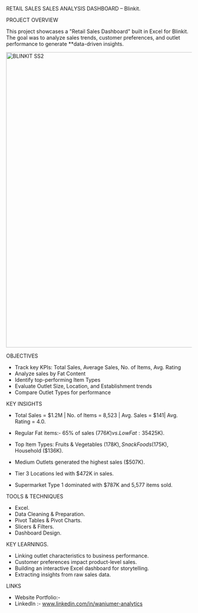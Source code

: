 RETAIL SALES SALES ANALYSIS DASHBOARD  – Blinkit.

PROJECT OVERVIEW 

This project showcases a "Retail Sales Dashboard" built in Excel for Blinkit.  
The goal was to analyze sales trends, customer preferences, and outlet performance to generate **data-driven insights.

<img width="1553" height="801" alt="BLINKIT SS2" src="https://github.com/user-attachments/assets/f330846c-0ade-463b-9bf0-8abb357b600a" />



 OBJECTIVES 
 
- Track key KPIs: Total Sales, Average Sales, No. of Items, Avg. Rating
- Analyze sales by Fat Content
- Identify top-performing Item Types
- Evaluate Outlet Size, Location, and Establishment trends
- Compare Outlet Types for performance

 KEY INSIGHTS 
 
- Total Sales = $1.2M | No. of Items = 8,523 | Avg. Sales = $141| Avg. Rating = 4.0.
  
- Regular Fat items:-  65% of sales ($776K) vs. Low Fat: 35% ($425K).
  
- Top Item Types: Fruits & Vegetables ($178K), Snack Foods ($175K), Household ($136K).
  
- Medium Outlets generated the highest sales ($507K).
  
- Tier 3 Locations led with $472K in sales.
  
- Supermarket Type 1 dominated with $787K and 5,577 items sold.

 TOOLS & TECHNIQUES 
 
- Excel.
- Data Cleaning & Preparation.
- Pivot Tables & Pivot Charts.
- Slicers & Filters.
- Dashboard Design.

KEY LEARNINGS. 

- Linking outlet characteristics to business performance.
- Customer preferences impact product-level sales.
- Building an interactive Excel dashboard for storytelling.
- Extracting insights from raw sales data.

LINKS 
- Website Portfolio:-
- LinkedIn :- www.linkedin.com/in/waniumer-analytics

